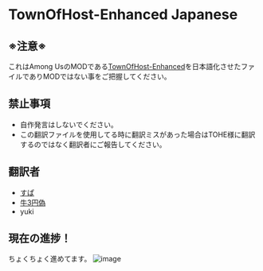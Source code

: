 # TownOfHost-Enhanced Japanese
## ※注意※
これはAmong UsのMODである[TownOfHost-Enhanced](https://github.com/EnhancedNetwork/TownofHost-Enhanced)を日本語化させたファイルでありMODではない事をご把握してください。
## 禁止事項
- 自作発言はしないでください。
- この翻訳ファイルを使用してる時に翻訳ミスがあった場合はTOHE様に翻訳するのではなく翻訳者にご報告してください。
## 翻訳者
- [すぱ](https://github.com/Xx-SuperBall-xX)
- [牛3円偽](https://github.com/usi3ennnise)
- yuki
## 現在の進捗！
ちょくちょく進めてます。
![image](https://github.com/user-attachments/assets/a05d8ba2-b7d8-4f43-9793-83e6a1aafe7e)
